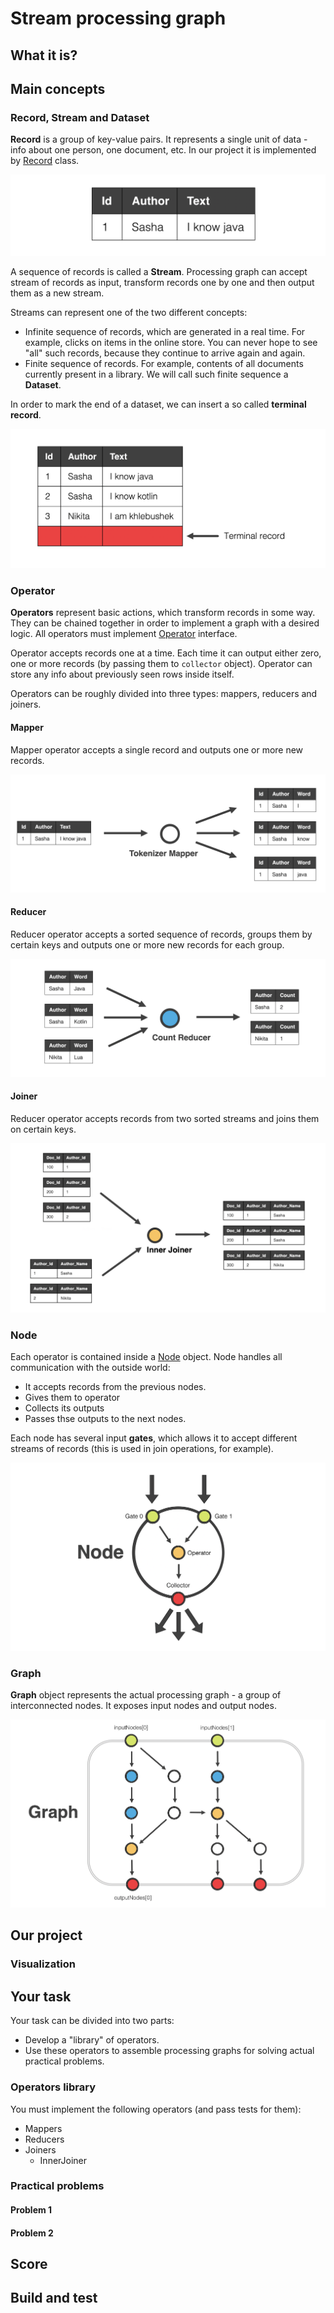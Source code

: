 # Stream processing graph

## What it is?

## Main concepts

### Record, Stream and Dataset

**Record** is a group of key-value pairs. It represents a single unit of data - info about one person, one document, etc. In our project it is implemented by [Record](src/main/java/io/github/javaasasecondlanguage/homework01/Record.java) class. 

![record](pics/record.png)

A sequence of records is called a **Stream**. Processing graph can accept stream of records as input, transform records one by one and then output them as a new stream.  

Streams can represent one of the two different concepts:
* Infinite sequence of records, which are generated in a real time. For example, clicks on items in the online store. You can never hope to see "all" such records, because they continue to arrive again and again. 
* Finite sequence of records. For example, contents of all documents currently present in a library. We will call such finite sequence a **Dataset**. 

In order to mark the end of a dataset, we can insert a so called **terminal record**.     

![Terminal record](pics/terminal_record.png)

### Operator

**Operators** represent basic actions, which transform records in some way. They can be chained together in order to implement a graph with a desired logic. All operators must implement [Operator](src/main/java/io/github/javaasasecondlanguage/homework01/ops/Operator.java) interface.

Operator accepts records one at a time. Each time it can output either zero, one or more records (by passing them to `collector` object). Operator can store any info about previously seen rows inside itself.      

Operators can be roughly divided into three types: mappers, reducers and joiners. 

#### Mapper

Mapper operator accepts a single record and outputs one or more new records. 

![Mapper](pics/mapper.png)

#### Reducer

Reducer operator accepts a sorted sequence of records, groups them by certain keys and outputs one or more new records for each group.

![Reducer](pics/reducer.png)

#### Joiner

Reducer operator accepts records from two sorted streams and joins them on certain keys.

![Joiner](pics/joiner.png)

### Node

Each operator is contained inside a [Node](src/main/java/io/github/javaasasecondlanguage/homework01/CompNode.java) object. Node handles all communication with the outside world: 
* It accepts records from the previous nodes.
* Gives them to operator
* Collects its outputs
* Passes thse outputs to the next nodes.

Each node has several input **gates**, which allows it to accept different streams of records (this is used in join operations, for example).  
   
![Node](pics/node.png)

### Graph

**Graph** object represents the actual processing graph - a group of interconnected nodes. It exposes input nodes and output nodes. 
 
![Graph](pics/graph.png)

## Our project

### Visualization

## Your task

Your task can be divided into two parts:
* Develop a "library" of operators.
* Use these operators to assemble processing graphs for solving actual practical problems.

### Operators library

You must implement the following operators (and pass tests for them):
* Mappers
* Reducers
* Joiners
    - InnerJoiner
    
### Practical problems

#### Problem 1
#### Problem 2

## Score

## Build and test
 